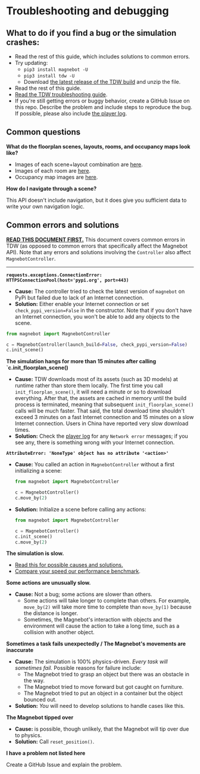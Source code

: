 # Troubleshooting and debugging

## What to do if you find a bug or the simulation crashes: 

- Read the rest of this guide, which includes solutions to common errors.
- Try updating:
  - `pip3 install magnebot -U`
  - `pip3 install tdw -U`
  - Download [the latest release of the TDW build](https://github.com/threedworld-mit/tdw/releases/latest/) and unzip the file. 
- Read the rest of this guide.
- [Read the TDW troubleshooting guide](https://github.com/threedworld-mit/tdw/blob/master/Documentation/lessons/troubleshooting/issues.md).
- If you're still getting errors or buggy behavior, create a GitHub Issue on this repo. Describe the problem and include steps to reproduce the bug. If possible, please also include [the player log](https://docs.unity3d.com/Manual/LogFiles.html).

## Common questions

**What do the floorplan scenes, layouts, rooms, and occupancy maps look like?**

- Images of each scene+layout combination are [here](https://github.com/alters-mit/magnebot/tree/main/doc/images/floorplans).
- Images of each room are [here](https://github.com/alters-mit/magnebot/tree/main/doc/images/rooms).
- Occupancy map images are [here](https://github.com/alters-mit/magnebot/tree/main/doc/images/occupancy_maps).

**How do I navigate through a scene?**

This API doesn't include navigation, but it does give you sufficient data to write your own navigation logic.

## Common errors and solutions

**[READ THIS DOCUMENT FIRST.](https://github.com/threedworld-mit/tdw/blob/master/Documentation/lessons/troubleshooting/common_errors.md)** This document covers common errors in TDW (as opposed to common errors that specifically affect the Magnebot API). Note that any errors and solutions involving the `Controller` also affect `MagnebotController`.

***

**`requests.exceptions.ConnectionError: HTTPSConnectionPool(host='pypi.org', port=443)`**

- **Cause:** The controller tried to check the latest version of `magnebot` on PyPi but failed due to lack of an Internet connection.
- **Solution:** Either enable your Internet connection or set `check_pypi_version=False` in the constructor. Note that if you don't have an Internet connection, you won't be able to add any objects to the scene.

```python
from magnebot import MagnebotController

c = MagnebotController(launch_build=False, check_pypi_version=False)
c.init_scene()
```

**The simulation hangs for more than 15 minutes after calling `c.init_floorplan_scene()**

- **Cause:** TDW downloads most of its assets (such as 3D models) at runtime rather than store them locally. The first time you call `init_floorplan_scene()`, it will need a minute or so to download everything. After that, the assets are cached in memory until the build process is terminated, meaning that subsequent `init_floorplan_scene()` calls will be much faster. That said, the total download time shouldn't exceed 3 minutes on a fast Internet connection and 15 minutes on a slow Internet connection. Users in China have reported very slow download times.
- **Solution:** Check the [player log](https://docs.unity3d.com/Manual/LogFiles.html) for any `Network error` messages; if  you see any, there is something wrong with your Internet connection.

**`AttributeError: 'NoneType' object has no attribute '<action>'`**

- **Cause:** You called an action in `MagnebotController` without a first initializing a scene:

  ```python
  from magnebot import MagnebotController
  
  c = MagnebotController()
  c.move_by(2)
  ```

- **Solution:** Initialize a scene before calling any actions:

  ```python
  from magnebot import MagnebotController
  
  c = MagnebotController()
  c.init_scene()
  c.move_by(2)
  ```

**The simulation is slow.**

- [Read  this for possible causes and solutions.](https://github.com/threedworld-mit/tdw/blob/master/Documentation/lessons/troubleshooting/performance_optimizations.md)
- [Compare your speed our performance benchmark](benchmark.md).

**Some actions are unusually slow.**

- **Cause:** Not a bug; some actions are slower than others.
  - Some actions will take longer to complete than others. For example, `move_by(2)` will take more time to complete than `move_by(1)` because the distance is longer.
  - Sometimes, the Magnebot's interaction with objects and the environment will cause the action to take a long time, such as a collision with another object.

**Sometimes a task fails unexpectedly / The Magnebot's movements are inaccurate**

- **Cause:** The simulation is 100% physics-driven. *Every task will sometimes fail.* Possible reasons for failure include:
  - The Magnebot tried to grasp an object but there was an obstacle in the way.
  - The Magnebot tried to move forward but got caught on furniture.
  - The Magnebot tried to put an object in a container but the object bounced out.
- **Solution:** *You* will need to develop solutions to handle cases like this.

**The Magnebot tipped over**

- **Cause:** is possible, though unlikely, that the Magnebot will tip over due to physics.
- **Solution:** Call `reset_position()`.

**I have a problem not listed here**

Create a GitHub Issue and explain the problem.